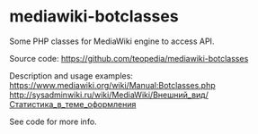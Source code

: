 # mediawiki-botclasses
Some PHP classes for MediaWiki engine to access API.

Source code:
https://github.com/teopedia/mediawiki-botclasses

Description and usage examples:
https://www.mediawiki.org/wiki/Manual:Botclasses.php
http://sysadminwiki.ru/wiki/MediaWiki/Внешний_вид/Статистика_в_теме_оформления

See code for more info.
